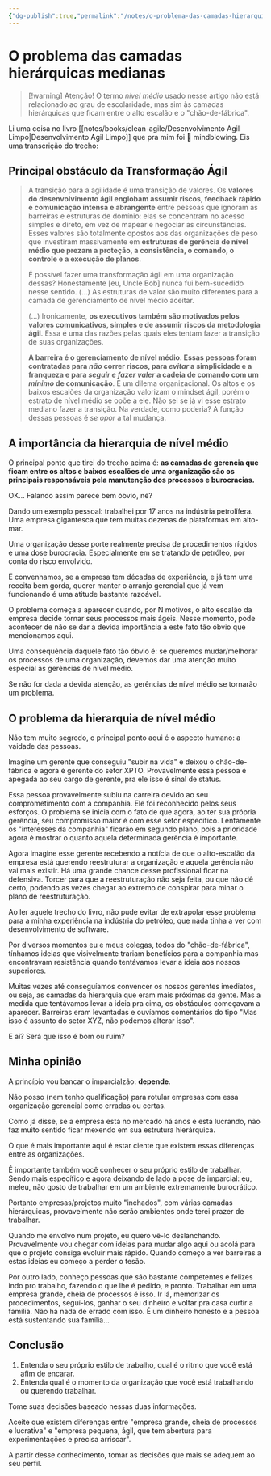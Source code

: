 ```yaml
---
{"dg-publish":true,"permalink":"/notes/o-problema-das-camadas-hierarquicas-medianas/"}
---
```


# O problema das camadas hierárquicas medianas

> [!warning] Atenção!
> O termo *nível médio* usado nesse artigo não está relacionado ao grau de escolaridade, mas sim às camadas hierárquicas que ficam entre o alto escalão e o "chão-de-fábrica".

Li uma coisa no livro [[notes/books/clean-agile/Desenvolvimento Agil Limpo\|Desenvolvimento Agil Limpo]] que pra mim foi 🤯 mindblowing. Eis uma transcrição do trecho:


<div class="transclusion internal-embed is-loaded"><div class="markdown-embed">



## Principal obstáculo da Transformação Ágil

> A transição para a agilidade é uma transição de valores. Os **valores do desenvolvimento ágil englobam assumir riscos, feedback rápido e comunicação intensa e abrangente** entre pessoas que ignoram as barreiras e estruturas de domínio: elas se concentram no acesso simples e direto, em vez de mapear e negociar as circunstâncias. Esses valores são totalmente opostos aos das organizações de peso que investiram massivamente em **estruturas de gerência de nível médio que prezam a proteção, a consistência, o comando, o controle e a execução de planos**.
> 
> É possível fazer uma transformação ágil em uma organização dessas? Honestamente [eu, Uncle Bob] nunca fui bem-sucedido nesse sentido. (...) As estruturas de valor são muito diferentes para a camada de gerenciamento de nível médio aceitar.
> 
> (...) Ironicamente, **os executivos também são motivados pelos valores comunicativos, simples e de assumir riscos da metodologia ágil**. Essa é uma das razões pelas quais eles tentam fazer a transição de suas organizações.
> 
> **A barreira é o gerenciamento de nível médio. Essas pessoas foram contratadas para *não* correr riscos, para *evitar* a simplicidade e a franqueza e para *seguir e fazer valer* a cadeia de comando com um *mínimo* de comunicação**. É um dilema organizacional. Os altos e os baixos escalões da organização valorizam o mindset ágil, porém o estrato de nível médio se opõe a ele. Não sei se já vi esse estrato mediano fazer a transição. Na verdade, como poderia? A função dessas pessoas é *se opor* a tal mudança.





</div></div>


## A importância da hierarquia de nível médio

O principal ponto que tirei do trecho acima é: **as camadas de gerencia que ficam entre os altos e baixos escalões de uma organização são os principais responsáveis pela manutenção dos processos e burocracias.**

OK... Falando assim parece bem óbvio, né?

Dando um exemplo pessoal: trabalhei por 17 anos na indústria petrolífera. Uma empresa gigantesca que tem muitas dezenas de plataformas em alto-mar.

Uma organização desse porte realmente precisa de procedimentos rígidos e uma dose burocracia. Especialmente em se tratando de petróleo, por conta do risco envolvido.

E convenhamos, se a empresa tem décadas de experiência, e já tem uma receita bem gorda, querer manter o arranjo gerencial que já vem funcionando é uma atitude bastante razoável.

O problema começa a aparecer quando, por N motivos, o alto escalão da empresa decide tornar seus processos mais ágeis. Nesse momento, pode acontecer de não se dar a devida importância a este fato tão óbvio que mencionamos aqui.

Uma consequência daquele fato tão óbvio é: se queremos mudar/melhorar os processos de uma organização, devemos dar uma atenção muito especial às gerências de nível médio.

Se não for dada a devida atenção, as gerências de nível médio se tornarão um problema.

## O problema da hierarquia de nível médio

Não tem muito segredo, o principal ponto aqui é o aspecto humano: a vaidade das pessoas.

Imagine um gerente que conseguiu "subir na vida" e deixou o chão-de-fábrica e agora é gerente do setor XPTO. Provavelmente essa pessoa é apegada ao seu cargo de gerente, pra ele isso é sinal de status.

Essa pessoa provavelmente subiu na carreira devido ao seu comprometimento com a companhia. Ele foi reconhecido pelos seus esforços. O problema se inicia com o fato de que agora, ao ter sua própria gerência, seu compromisso maior é com esse setor específico. Lentamente os "interesses da companhia" ficarão em segundo plano, pois a prioridade agora é mostrar o quanto aquela determinada gerência é importante.

Agora imagine esse gerente recebendo a notícia de que o alto-escalão da empresa está querendo reestruturar a organização e aquela gerência não vai mais existir. Há uma grande chance desse profissional ficar na defensiva. Torcer para que a reestruturação não seja feita, ou que não dê certo, podendo as vezes chegar ao extremo de conspirar para minar o plano de reestruturação.

Ao ler aquele trecho do livro, não pude evitar de extrapolar esse problema para a minha experiência na indústria do petróleo, que nada tinha a ver com desenvolvimento de software.

Por diversos momentos eu e meus colegas, todos do "chão-de-fábrica", tínhamos ideias que visivelmente trariam benefícios para a companhia mas encontravam resistência quando tentávamos levar a ideia aos nossos superiores.

Muitas vezes até conseguíamos convencer os nossos gerentes imediatos, ou seja, as camadas da hierarquia que eram mais próximas da gente. Mas a medida que tentávamos levar a ideia pra cima, os obstáculos começavam a aparecer. Barreiras eram levantadas e ouvíamos comentários do tipo "Mas isso é assunto do setor XYZ, não podemos alterar isso".

E aí? Será que isso é bom ou ruim?


## Minha opinião

A princípio vou bancar o imparcialzão: **depende**.

Não posso (nem tenho qualificação) para rotular empresas com essa organização gerencial como erradas ou certas.

Como já disse, se a empresa está no mercado há anos e está lucrando, não faz muito sentido ficar mexendo em sua estrutura hierárquica.

O que é mais importante aqui é estar ciente que existem essas diferenças entre as organizações.

É importante também você conhecer o seu próprio estilo de trabalhar. Sendo mais específico e agora deixando de lado a pose de imparcial: eu, meleu, não gosto de trabalhar em um ambiente extremamente burocrático.

Portanto empresas/projetos muito "inchados", com várias camadas hierárquicas, provavelmente não serão ambientes onde terei prazer de trabalhar.

Quando me envolvo num projeto, eu quero vê-lo deslanchando. Provavelmente vou chegar com ideias para mudar algo aqui ou acolá para que o projeto consiga evoluir mais rápido. Quando começo a ver barreiras a estas ideias eu começo a perder o tesão.

Por outro lado, conheço pessoas que são bastante competentes e felizes indo pro trabalho, fazendo o que lhe é pedido, e pronto. Trabalhar em uma empresa grande, cheia de processos é isso. Ir lá, memorizar os procedimentos, seguí-los, ganhar o seu dinheiro e voltar pra casa curtir a família. Não há nada de errado com isso. É um dinheiro honesto e a pessoa está sustentando sua família...


## Conclusão

1. Entenda o seu próprio estilo de trabalho, qual é o ritmo que você está afim de encarar.
2. Entenda qual é o momento da organização que você está trabalhando ou querendo trabalhar.

Tome suas decisões baseado nessas duas informações.

Aceite que existem diferenças entre "empresa grande, cheia de processos e lucrativa" e "empresa pequena, ágil, que tem abertura para experimentações e precisa arriscar".

A partir desse conhecimento, tomar as decisões que mais se adequem ao seu perfil.

